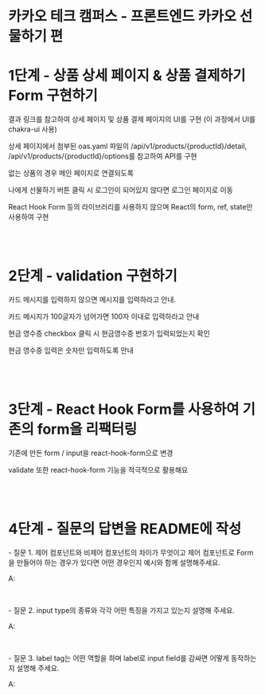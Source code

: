 # 카카오 테크 캠퍼스 - 프론트엔드 카카오 선물하기 편

<h1>1단계 - 상품 상세 페이지 & 상품 결제하기 Form 구현하기 </h1>
<p>결과 링크를 참고하여 상세 페이지 및 상품 결제 페이지의 UI를 구현 (이 과정에서 UI를 chakra-ui 사용)</p>
<p>상세 페이지에서 첨부된 oas.yaml 파일의 /api/v1/products/{productId}/detail, /api/v1/products/{productId}/options를 참고하여 API를 구현</p>
<p>없는 상품의 경우 메인 페이지로 연결되도록</p>
<p>나에게 선물하기 버튼 클릭 시 로그인이 되어있지 않다면 로그인 페이지로 이동</p>
<p>React Hook Form 등의 라이브러리를 사용하지 않으며 React의 form, ref, state만 사용하여 구현</p><br><br>

<h1>2단계 - validation 구현하기 </h1>
<p>카드 메시지를 입력하지 않으면 메시지를 입력하라고 안내.</p>
<p>카드 메시지가 100글자가 넘어가면 100자 이내로 입력하라고 안내</p>
<p>현금 영수증 checkbox 클릭 시 현금영수증 번호가 입력되었는지 확인</p>
<p>현금 영수증 입력은 숫자만 입력하도록 안내</p><br><br>

<h1>3단계 -  React Hook Form를 사용하여 기존의 form을 리팩터링 </h1>
<p>기존에 만든 form / input을 react-hook-form으로 변경</p>
<p>validate 또한 react-hook-form 기능을 적극적으로 활용해요</p><br><br>

<h1>4단계 - 질문의 답변을 README에 작성</h1>
<p>- 질문 1. 제어 컴포넌트와 비제어 컴포넌트의 차이가 무엇이고 제어 컴포넌트로 Form을 만들어야 하는 경우가 있다면 어떤 경우인지 예시와 함께 설명해주세요.</p>
<p>A: </p><br>
<p>- 질문 2. input type의 종류와 각각 어떤 특징을 가지고 있는지 설명해 주세요.</p>
<p>A: </p><br>
<p>- 질문 3. label tag는 어떤 역할을 하며 label로 input field를 감싸면 어떻게 동작하는지 설명해 주세요.</p>
<p>A: </p><br>
